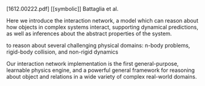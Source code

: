 [1612.00222.pdf]
[[symbolic]]
Battaglia et al.


Here we introduce the interaction network, a model which can reason about how objects in complex systems interact, supporting dynamical predictions, as well as inferences about the abstract properties of the system.

to reason about several challenging physical domains: n-body problems, rigid-body collision, and non-rigid dynamics

Our interaction network implementation is the first general-purpose, learnable physics engine, and a powerful general framework for reasoning about object and relations in a wide variety of complex real-world domains.

